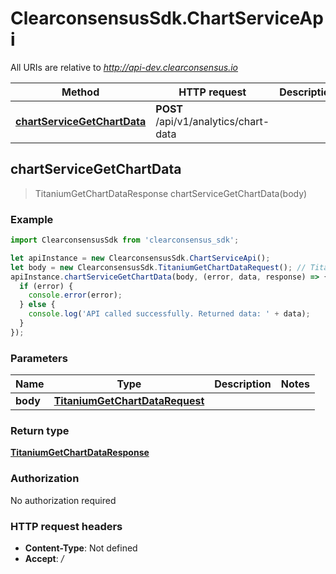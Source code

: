 # ClearconsensusSdk.ChartServiceApi

All URIs are relative to *http://api-dev.clearconsensus.io*

Method | HTTP request | Description
------------- | ------------- | -------------
[**chartServiceGetChartData**](ChartServiceApi.md#chartServiceGetChartData) | **POST** /api/v1/analytics/chart-data | 



## chartServiceGetChartData

> TitaniumGetChartDataResponse chartServiceGetChartData(body)



### Example

```javascript
import ClearconsensusSdk from 'clearconsensus_sdk';

let apiInstance = new ClearconsensusSdk.ChartServiceApi();
let body = new ClearconsensusSdk.TitaniumGetChartDataRequest(); // TitaniumGetChartDataRequest | 
apiInstance.chartServiceGetChartData(body, (error, data, response) => {
  if (error) {
    console.error(error);
  } else {
    console.log('API called successfully. Returned data: ' + data);
  }
});
```

### Parameters


Name | Type | Description  | Notes
------------- | ------------- | ------------- | -------------
 **body** | [**TitaniumGetChartDataRequest**](TitaniumGetChartDataRequest.md)|  | 

### Return type

[**TitaniumGetChartDataResponse**](TitaniumGetChartDataResponse.md)

### Authorization

No authorization required

### HTTP request headers

- **Content-Type**: Not defined
- **Accept**: */*

